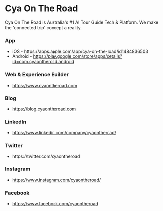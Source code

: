 # Cya On The Road #

Cya On The Road is Australia's #1 AI Tour Guide Tech & Platform. We make the 'connected trip' concept a reality.

### App ###

* iOS - https://apps.apple.com/app/cya-on-the-road/id1484836503
* Android - https://play.google.com/store/apps/details?id=com.cyaontheroad.android

### Web & Experience Builder ###

* https://www.cyaontheroad.com

### Blog ###

* https://blog.cyaontheroad.com

### LinkedIn ###

* https://www.linkedin.com/company/cyaontheroad/

### Twitter ###

* https://twitter.com/cyaontheroad

### Instagram ###

* https://www.instagram.com/cyaontheroad/

### Facebook ###

* https://www.facebook.com/cyaontheroad
